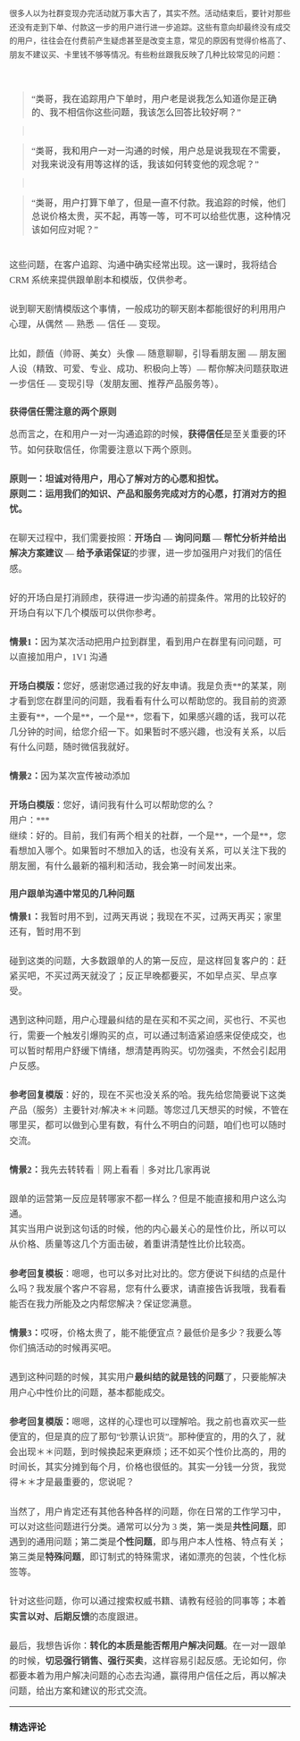 <p style="text-align: justify; line-height: 1.75em;"><span style="color: rgb(63, 63, 63); font-family: 微软雅黑, &quot;Microsoft YaHei&quot;;">很多人以为社群变现办完活动就万事大吉了，其实不然。活动结束后，要针对那些还没有走到下单、付款这一步的用户进行进一步追踪。这些有意向却最终没有成交的用户，往往会在付费前产生疑虑甚至是改变主意，常见的原因有觉得价格高了、朋友不建议买、卡里钱不够等情况。有些粉丝跟我反映了几种比较常见的问题：</span><br></p>
<p style="line-height: 1.7;margin-bottom: 0pt;margin-top: 0pt;font-size: 11pt;color: #494949;"><br></p>
<blockquote>
 <p><span style="font-family: 微软雅黑, &quot;Microsoft YaHei&quot;; font-size: 16px; color: rgb(63, 63, 63);">“类哥，我在追踪用户下单时，用户老是说我怎么知道你是正确的、我不相信你这些问题，我该怎么回答比较好啊？”</span></p>
</blockquote>
<blockquote>
 <p><br></p>
</blockquote>
<blockquote>
 <p><span style="font-family: 微软雅黑, &quot;Microsoft YaHei&quot;; font-size: 16px; color: rgb(63, 63, 63);">“类哥，我和用户一对一沟通的时候，用户总是说我现在不需要，对我来说没有用等这样的话，我该如何转变他的观念呢？”</span></p>
</blockquote>
<blockquote>
 <p><br></p>
</blockquote>
<blockquote>
 <p><span style="font-family: 微软雅黑, &quot;Microsoft YaHei&quot;; font-size: 16px; color: rgb(63, 63, 63);">“类哥，用户打算下单了，但是一直不付款。我追踪的时候，他们总说价格太贵，买不起，再等一等，可不可以给些优惠，这种情况该如何应对呢？”</span></p>
</blockquote>
<p style="line-height: 1.7;margin-bottom: 0pt;margin-top: 0pt;font-size: 11pt;color: #494949;"><br></p>
<p style="line-height: 1.7;margin-bottom: 0pt;margin-top: 0pt;font-size: 11pt;color: #494949;"><span style="font-family: 微软雅黑, &quot;Microsoft YaHei&quot;; font-size: 16px; color: rgb(63, 63, 63);">这些问题，在客户追踪、沟通中确实经常出现。这一课时，我将结合 CRM 系统来提供跟单剧本和模版，仅供参考。</span></p>
<p style="line-height: 1.7;margin-bottom: 0pt;margin-top: 0pt;font-size: 11pt;color: #494949;"><br></p>
<p style="line-height: 1.7;margin-bottom: 0pt;margin-top: 0pt;font-size: 11pt;color: #494949;"><span style="font-family: 微软雅黑, &quot;Microsoft YaHei&quot;; font-size: 16px; color: rgb(63, 63, 63);">说到聊天剧情模版这个事情，一般成功的聊天剧本都能很好的利用用户心理，从偶然 — 熟悉 — 信任 — 变现。</span></p>
<p style="line-height: 1.7;margin-bottom: 0pt;margin-top: 0pt;font-size: 11pt;color: #494949;"><br></p>
<p style="line-height: 1.7;margin-bottom: 0pt;margin-top: 0pt;font-size: 11pt;color: #494949;"><span style="font-family: 微软雅黑, &quot;Microsoft YaHei&quot;; font-size: 16px; color: rgb(63, 63, 63);">比如，颜值（帅哥、美女）头像 — 随意聊聊，引导看朋友圈 — 朋友圈人设（精致、可爱、专业、成功、积极向上等）— 帮你解决问题获取进一步信任 — 变现引导（发朋友圈、推荐产品服务等）。</span></p>
<h3><p><span style="font-family: 微软雅黑, &quot;Microsoft YaHei&quot;; font-size: 16px; color: rgb(63, 63, 63);">获得信任需注意的两个原则</span></p></h3>
<p style="line-height: 1.7;margin-bottom: 0pt;margin-top: 0pt;font-size: 11pt;color: #494949;"><span style="font-family: 微软雅黑, &quot;Microsoft YaHei&quot;; font-size: 16px; color: rgb(63, 63, 63);">总而言之，在和用户一对一沟通追踪的时候，<strong>获得信任</strong>是至关重要的环节。如何获取信任，你需要注意以下两个原则。</span></p>
<p style="line-height: 1.7;margin-bottom: 0pt;margin-top: 0pt;font-size: 11pt;color: #494949;"><br></p>
<p style="line-height: 1.7;margin-bottom: 0pt;margin-top: 0pt;font-size: 11pt;color: #494949;"><span style="font-family: 微软雅黑, &quot;Microsoft YaHei&quot;; font-size: 16px; color: rgb(63, 63, 63);"><strong>原则一：坦诚对待用户，用心了解对方的心愿和担忧。</strong></span></p>
<p style="line-height: 1.7;margin-bottom: 0pt;margin-top: 0pt;font-size: 11pt;color: #494949;"><span style="font-family: 微软雅黑, &quot;Microsoft YaHei&quot;; font-size: 16px; color: rgb(63, 63, 63);"><strong>原则二：运用我们的知识、产品和服务完成对方的心愿，</strong><strong>打消</strong><strong>对方的担忧。</strong></span></p>
<p style="line-height: 1.7;margin-bottom: 0pt;margin-top: 0pt;font-size: 11pt;color: #494949;"><br></p>
<p style="line-height: 1.7;margin-bottom: 0pt;margin-top: 0pt;font-size: 11pt;color: #494949;"><span style="font-family: 微软雅黑, &quot;Microsoft YaHei&quot;; font-size: 16px; color: rgb(63, 63, 63);">在聊天过程中，我们需要按照：<strong>开场白 </strong>— <strong>询问问题 </strong>— <strong>帮忙分析并给出解决方案建议 </strong>— <strong>给予承诺保证</strong>的步骤，进一步加强用户对我们的信任感。</span></p>
<p style="line-height: 1.7;margin-bottom: 0pt;margin-top: 0pt;font-size: 11pt;color: #494949;"><br></p>
<p style="line-height: 1.7;margin-bottom: 0pt;margin-top: 0pt;font-size: 11pt;color: #494949;"><span style="font-family: 微软雅黑, &quot;Microsoft YaHei&quot;; font-size: 16px; color: rgb(63, 63, 63);">好的开场白是打消顾虑，获得进一步沟通的前提条件。常用的比较好的开场白有以下几个模版可以供你参考。</span></p>
<p style="line-height: 1.7;margin-bottom: 0pt;margin-top: 0pt;font-size: 11pt;color: #494949;"><br></p>
<p style="line-height: 1.7;margin-bottom: 0pt;margin-top: 0pt;font-size: 11pt;color: #494949;"><span style="font-family: 微软雅黑, &quot;Microsoft YaHei&quot;; font-size: 16px; color: rgb(63, 63, 63);"><strong>情景1</strong><strong>：</strong>因为某次活动把用户拉到群里，看到用户在群里有问问题，可以直接加用户，1V1 沟通</span></p>
<p style="line-height: 1.7;margin-bottom: 0pt;margin-top: 0pt;font-size: 11pt;color: #494949;"><br></p>
<p style="line-height: 1.7;margin-bottom: 0pt;margin-top: 0pt;font-size: 11pt;color: #494949;"><span style="font-family: 微软雅黑, &quot;Microsoft YaHei&quot;; font-size: 16px; color: rgb(63, 63, 63);"><strong>开场白模版：</strong>您好，感谢您通过我的好友申请。我是负责**的某某，刚才看到您在群里问的问题，我看看有什么可以帮助您的。我目前的资源主要有**，一个是**，一个是**，您看下，如果感兴趣的话，我可以花几分钟的时间，给您介绍一下。如果暂时不感兴趣，也没有关系，以后有什么问题，随时微信我就好。</span></p>
<p style="line-height: 1.7;margin-bottom: 0pt;margin-top: 0pt;font-size: 11pt;color: #494949;"><br></p>
<p style="line-height: 1.7;margin-bottom: 0pt;margin-top: 0pt;font-size: 11pt;color: #494949;"><span style="font-family: 微软雅黑, &quot;Microsoft YaHei&quot;; font-size: 16px; color: rgb(63, 63, 63);"><strong>情景2</strong><strong>：</strong>因为某次宣传被动添加</span></p>
<p style="line-height: 1.7;margin-bottom: 0pt;margin-top: 0pt;font-size: 11pt;color: #494949;"><br></p>
<p style="line-height: 1.7;margin-bottom: 0pt;margin-top: 0pt;font-size: 11pt;color: #494949;"><span style="font-family: 微软雅黑, &quot;Microsoft YaHei&quot;; font-size: 16px; color: rgb(63, 63, 63);"><strong>开场白模版</strong>：您好，请问我有什么可以帮助您的么？</span></p>
<p style="line-height: 1.7;margin-bottom: 0pt;margin-top: 0pt;font-size: 11pt;color: #494949;"><span style="font-family: 微软雅黑, &quot;Microsoft YaHei&quot;; font-size: 16px; color: rgb(63, 63, 63);">用户：***</span></p>
<p style="line-height: 1.7;margin-bottom: 0pt;margin-top: 0pt;font-size: 11pt;color: #494949;"><span style="font-family: 微软雅黑, &quot;Microsoft YaHei&quot;; font-size: 16px; color: rgb(63, 63, 63);">继续：好的。目前，我们有两个相关的社群，一个是**，一个是**，您看想加入哪个。如果暂时不想加入的话，也没有关系，可以关注下我的朋友圈，有什么最新的福利和活动，我会第一时间发出来。</span></p>
<h3><p><span style="font-family: 微软雅黑, &quot;Microsoft YaHei&quot;; font-size: 16px; color: rgb(63, 63, 63);"><strong>用户跟单沟通中常见的几种问题</strong></span></p></h3>
<p style="line-height: 1.7;margin-bottom: 0pt;margin-top: 0pt;font-size: 11pt;color: #494949;"><span style="font-family: 微软雅黑, &quot;Microsoft YaHei&quot;; font-size: 16px; color: rgb(63, 63, 63);"><strong>情景1：</strong>我暂时用不到，过两天再说；我现在不买，过两天再买；家里还有，暂时用不到</span></p>
<p style="line-height: 1.7;margin-bottom: 0pt;margin-top: 0pt;font-size: 11pt;color: #494949;"><br></p>
<p style="line-height: 1.7;margin-bottom: 0pt;margin-top: 0pt;font-size: 11pt;color: #494949;"><span style="font-family: 微软雅黑, &quot;Microsoft YaHei&quot;; font-size: 16px; color: rgb(63, 63, 63);">碰到这类的问题，大多数跟单的人的第一反应，是这样回复客户的：赶紧买吧，不买过两天就没了；反正早晚都要买，不如早点买、早点享受。</span></p>
<p style="line-height: 1.7;margin-bottom: 0pt;margin-top: 0pt;font-size: 11pt;color: #494949;"><br></p>
<p style="line-height: 1.7;margin-bottom: 0pt;margin-top: 0pt;font-size: 11pt;color: #494949;"><span style="font-family: 微软雅黑, &quot;Microsoft YaHei&quot;; font-size: 16px; color: rgb(63, 63, 63);">遇到这种问题，用户心理最纠结的是在买和不买之间，买也行、不买也行，需要一个触发引爆购买的点，可以通过制造紧迫感来促使成交，也可以暂时帮用户舒缓下情绪，想清楚再购买。切勿强卖，不然会引起用户反感。</span></p>
<p style="line-height: 1.7;margin-bottom: 0pt;margin-top: 0pt;font-size: 11pt;color: #494949;"><br></p>
<p style="line-height: 1.7;margin-bottom: 0pt;margin-top: 0pt;font-size: 11pt;color: #494949;"><span style="font-family: 微软雅黑, &quot;Microsoft YaHei&quot;; font-size: 16px; color: rgb(63, 63, 63);"><strong>参考回复模版</strong>：好的，现在不买也没关系的哈。我先给您简要说下这类产品（服务）主要针对/解决＊＊问题。等您过几天想买的时候，不管在哪里买，都可以做到心里有数，有什么不明白的问题，咱们也可以随时交流。</span></p>
<p style="line-height: 1.7;margin-bottom: 0pt;margin-top: 0pt;font-size: 11pt;color: #494949;"><br></p>
<p style="line-height: 1.7;margin-bottom: 0pt;margin-top: 0pt;font-size: 11pt;color: #494949;"><span style="font-family: 微软雅黑, &quot;Microsoft YaHei&quot;; font-size: 16px; color: rgb(63, 63, 63);"><strong>情景2：</strong>我先去转转看｜网上看看｜多对比几家再说</span></p>
<p style="line-height: 1.7;margin-bottom: 0pt;margin-top: 0pt;font-size: 11pt;color: #494949;"><br></p>
<p style="line-height: 1.7;margin-bottom: 0pt;margin-top: 0pt;font-size: 11pt;color: #494949;"><span style="font-family: 微软雅黑, &quot;Microsoft YaHei&quot;; font-size: 16px; color: rgb(63, 63, 63);">跟单的运营第一反应是转哪家不都一样么？但是不能直接和用户这么沟通。</span></p>
<p style="line-height: 1.7;margin-bottom: 0pt;margin-top: 0pt;font-size: 11pt;color: #494949;"><span style="font-family: 微软雅黑, &quot;Microsoft YaHei&quot;; font-size: 16px; color: rgb(63, 63, 63);">其实当用户说到这句话的时候，他的内心最关心的是性价比，所以可以从价格、质量等这几个方面击破，着重讲清楚性比价比较高。</span></p>
<p style="line-height: 1.7;margin-bottom: 0pt;margin-top: 0pt;font-size: 11pt;color: #494949;"><br></p>
<p style="line-height: 1.7;margin-bottom: 0pt;margin-top: 0pt;font-size: 11pt;color: #494949;"><span style="font-family: 微软雅黑, &quot;Microsoft YaHei&quot;; font-size: 16px; color: rgb(63, 63, 63);"><strong>参考回复模</strong><strong>板</strong>：嗯嗯，也可以多对比对比的。您方便说下纠结的点是什么吗？我发展个客户不容易，您有什么要求，请直接告诉我哦，我看看能否在我力所能及之内帮您解决？保证您满意。</span></p>
<p style="line-height: 1.7;margin-bottom: 0pt;margin-top: 0pt;font-size: 11pt;color: #494949;"><br></p>
<p style="line-height: 1.7;margin-bottom: 0pt;margin-top: 0pt;font-size: 11pt;color: #494949;"><span style="font-family: 微软雅黑, &quot;Microsoft YaHei&quot;; font-size: 16px; color: rgb(63, 63, 63);"><strong>情景3：</strong>哎呀，价格太贵了，能不能便宜点？最低价是多少？我要么等你们搞活动的时候再买吧。</span></p>
<p style="line-height: 1.7;margin-bottom: 0pt;margin-top: 0pt;font-size: 11pt;color: #494949;"><br></p>
<p style="line-height: 1.7;margin-bottom: 0pt;margin-top: 0pt;font-size: 11pt;color: #494949;"><span style="font-family: 微软雅黑, &quot;Microsoft YaHei&quot;; font-size: 16px; color: rgb(63, 63, 63);">遇到这种问题的时候，其实用户<strong>最纠结的就是钱的问题</strong>了，只要能解决用户心中性价比的问题，基本都能成交。</span></p>
<p style="line-height: 1.7;margin-bottom: 0pt;margin-top: 0pt;font-size: 11pt;color: #494949;"><br></p>
<p style="line-height: 1.7;margin-bottom: 0pt;margin-top: 0pt;font-size: 11pt;color: #494949;"><span style="font-family: 微软雅黑, &quot;Microsoft YaHei&quot;; font-size: 16px; color: rgb(63, 63, 63);"><strong>参考回复模版：</strong>嗯嗯，这样的心理也可以理解哈。我之前也喜欢买一些便宜的，但是真的应了那句“钞票认识货”。那种便宜的，用的久了，就会出现＊＊问题，到时候换起来更麻烦；还不如买个性价比高的，用的时间长，其实分摊到每个月，价格也很低的。其实一分钱一分货，我觉得＊＊才是最重要的，您说呢？</span></p>
<p style="line-height: 1.7;margin-bottom: 0pt;margin-top: 0pt;font-size: 11pt;color: #494949;"><br></p>
<p style="line-height: 1.7;margin-bottom: 0pt;margin-top: 0pt;font-size: 11pt;color: #494949;"><span style="font-family: 微软雅黑, &quot;Microsoft YaHei&quot;; font-size: 16px; color: rgb(63, 63, 63);">当然了，用户肯定还有其他各种各样的问题，你在日常的工作学习中，可以对这些问题进行分类。通常可以分为 3 类，第一类是<strong>共性问题</strong>，即遇到的通用问题；第二类是<strong>个性问题</strong>，即与用户本人性格、特点有关；第三类是<strong>特殊问题</strong>，即订制式的特殊需求，诸如漂亮的包装，个性化标签等。</span></p>
<p style="line-height: 1.7;margin-bottom: 0pt;margin-top: 0pt;font-size: 11pt;color: #494949;"><br></p>
<p style="line-height: 1.7;margin-bottom: 0pt;margin-top: 0pt;font-size: 11pt;color: #494949;"><span style="font-family: 微软雅黑, &quot;Microsoft YaHei&quot;; font-size: 16px; color: rgb(63, 63, 63);">针对这些问题，你可以通过搜索权威书籍、请教有经验的同事等；本着<strong>实言以对、后期反馈</strong>的态度跟进。</span></p>
<p style="line-height: 1.7;margin-bottom: 0pt;margin-top: 0pt;font-size: 11pt;color: #494949;"><br></p>
<p style="line-height: 1.7;margin-bottom: 0pt;margin-top: 0pt;font-size: 11pt;color: #494949;"><span style="font-family: 微软雅黑, &quot;Microsoft YaHei&quot;; font-size: 16px; color: rgb(63, 63, 63);">最后，我想告诉你：<strong>转化的本质是能否帮用户解决问题</strong>。在一对一跟单的时候，<strong>切</strong><strong>忌</strong><strong>强行销售、强行买卖</strong>，这样容易引起反感。无论如何，你都要本着为用户解决问题的心态去沟通，赢得用户信任之后，再以解决问题，给出方案和建议的形式交流。</span></p>

---

### 精选评论


